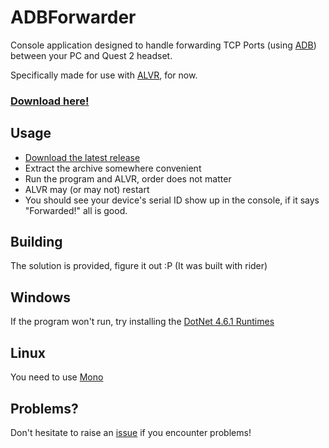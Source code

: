 # ADBForwarder

Console application designed to handle forwarding TCP Ports (using [ADB](https://developer.android.com/studio/command-line/adb)) between your PC and Quest 2 headset. 

Specifically made for use with [ALVR](https://github.com/alvr-org/ALVR), for now.

### [Download here!](https://github.com/AtlasTheProto/ADBForwarder/releases/latest/download/ADBForwarder.zip)

## Usage

* [Download the latest release](https://github.com/AtlasTheProto/ADBForwarder/releases/latest/download/ADBForwarder.zip)
* Extract the archive somewhere convenient
* Run the program and ALVR, order does not matter
* ALVR may (or may not) restart
* You should see your device's serial ID show up in the console, if it says "Forwarded!" all is good.

## Building

The solution is provided, figure it out :P (It was built with rider)

## Windows

If the program won't run, try installing the [DotNet 4.6.1 Runtimes](https://www.microsoft.com/en-us/download/details.aspx?id=49982)

## Linux

You need to use [Mono](https://www.mono-project.com/download/stable/)


## Problems?

Don't hesitate to raise an [issue](https://github.com/AtlasTheProto/ADBForwarder/issues) if you encounter problems!
